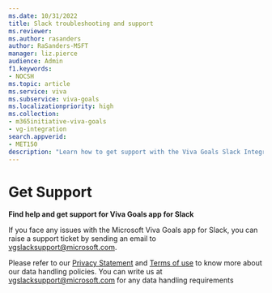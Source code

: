```yaml
---
ms.date: 10/31/2022
title: Slack troubleshooting and support
ms.reviewer: 
ms.author: rasanders
author: RaSanders-MSFT
manager: liz.pierce
audience: Admin
f1.keywords:
- NOCSH
ms.topic: article
ms.service: viva
ms.subservice: viva-goals
ms.localizationpriority: high
ms.collection:  
- m365initiative-viva-goals  
- vg-integration
search.appverid:
- MET150
description: "Learn how to get support with the Viva Goals Slack Integration"
---
```


# Get Support

**Find help and get support for Viva Goals app for Slack**

If you face any issues with the Microsoft Viva Goals app for Slack, you can raise a support ticket by sending an email to vgslacksupport@microsoft.com.

Please refer to our [Privacy Statement](https://privacy.microsoft.com/en-US/privacystatement#mainnoticetoendusersmodule) and [Terms of use](https://www.microsoft.com/licensing/terms/welcome/WelcomePage?programMoniker=EAEAS) to know more about our data handling policies. You can write us at vgslacksupport@microsoft.com for any data handling requirements 

